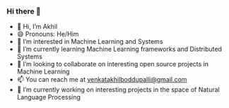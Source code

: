 ### Hi there 👋

<!--
**akboddupalli/akboddupalli** is a ✨ _special_ ✨ repository because its `README.md` (this file) appears on your GitHub profile.

Here are some ideas to get you started:
-->

- 👋 Hi, I’m Akhil
- 😄 Pronouns: He/Him
- 👀 I’m interested in Machine Learning and Systems
- 🌱 I’m currently learning Machine Learning frameworks and Distributed Systems
- 👯 I’m looking to collaborate on interesting open source projects in Machine Learning
- 📫 You can reach me at venkatakhilboddupalli@gmail.com
- 🔭 I’m currently working on interesting projects in the space of Natural Language Processing


<!--
- 🔭 I’m currently working on ...
- 🌱 I’m currently learning ...
- 👯 I’m looking to collaborate on ...
- 🤔 I’m looking for help with ...
- 💬 Ask me about ...
- 📫 How to reach me: ...
- ⚡ Fun fact: ...
-->

